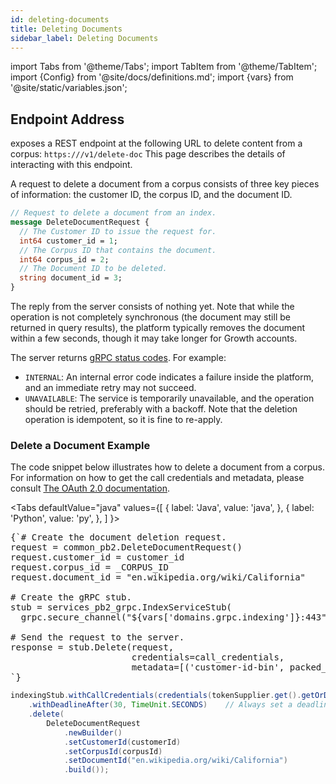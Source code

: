 ```yaml
---
id: deleting-documents
title: Deleting Documents
sidebar_label: Deleting Documents
---
```


import Tabs from '@theme/Tabs';
import TabItem from '@theme/TabItem';
import {Config} from '@site/docs/definitions.md';
import {vars} from '@site/static/variables.json';

## Endpoint Address

<Config v="names.product"/> exposes a REST endpoint at the following URL
to delete content from a corpus:
<code>https://<Config v="domains.rest.indexing"/>/v1/delete-doc</code>
This page describes the details of interacting with this endpoint.

A request to delete a document from a corpus consists of three key pieces of information:
the customer ID, the corpus ID, and the document ID.

```protobuf
// Request to delete a document from an index.
message DeleteDocumentRequest {
  // The Customer ID to issue the request for.
  int64 customer_id = 1;
  // The Corpus ID that contains the document.
  int64 corpus_id = 2;
  // The Document ID to be deleted.
  string document_id = 3;
}
```

The reply from the server consists of nothing yet. Note that while the operation is
not completely synchronous (the document may still be returned in query results),
the platform typically removes the document within a few seconds, though it may
take longer for Growth accounts.

The server returns [gRPC status codes](https://grpc.github.io/grpc/core/md_doc_statuscodes.html).
For example:

- `INTERNAL`: An internal error code indicates a failure inside the platform, and an immediate
retry may not succeed.
- `UNAVAILABLE`: The service is temporarily unavailable, and the operation should be retried,
preferably with a backoff. Note that the deletion operation is idempotent, so it is fine to re-apply.

### Delete a Document Example

The code snippet below illustrates how to delete a document from a corpus. For information
on how to get the call credentials and metadata, please consult
[The OAuth 2.0 documentation](/docs/learn/authentication/oauth-2).

<Tabs
  defaultValue="java"
  values={[
    { label: 'Java', value: 'java', },
    { label: 'Python', value: 'py', },
  ]
}>
<TabItem value="py">

<pre>
{`# Create the document deletion request.
request = common_pb2.DeleteDocumentRequest()
request.customer_id = customer_id
request.corpus_id = _CORPUS_ID
request.document_id = "en.wikipedia.org/wiki/California"

# Create the gRPC stub.
stub = services_pb2_grpc.IndexServiceStub(
  grpc.secure_channel("${vars['domains.grpc.indexing']}:443", grpc.ssl_channel_credentials()))

# Send the request to the server.
response = stub.Delete(request,
                       credentials=call_credentials,
                       metadata=[('customer-id-bin', packed_customer_id)])
`}
</pre>

</TabItem>
<TabItem value="java">

```java
indexingStub.withCallCredentials(credentials(tokenSupplier.get().getOrDie()))
    .withDeadlineAfter(30, TimeUnit.SECONDS)    // Always set a deadline.
    .delete(
        DeleteDocumentRequest
            .newBuilder()
            .setCustomerId(customerId)
            .setCorpusId(corpusId)
            .setDocumentId("en.wikipedia.org/wiki/California")
            .build());
```

</TabItem>
</Tabs>